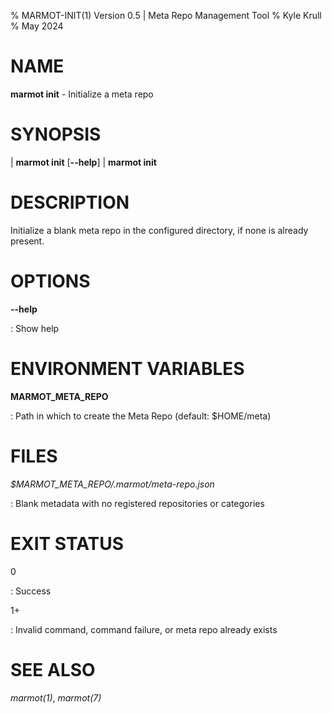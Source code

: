 % MARMOT-INIT(1) Version 0.5 | Meta Repo Management Tool
% Kyle Krull
% May 2024

# NAME

**marmot init** - Initialize a meta repo

# SYNOPSIS

| **marmot init** [**\-\-help**]
| **marmot init**

# DESCRIPTION

Initialize a blank meta repo in the configured directory, if none is already present.

# OPTIONS

**-\-help**

: Show help

# ENVIRONMENT VARIABLES

**MARMOT_META_REPO**

: Path in which to create the Meta Repo (default: $HOME/meta)

# FILES

*$MARMOT_META_REPO/.marmot/meta-repo.json*

: Blank metadata with no registered repositories or categories

# EXIT STATUS

0

: Success

1+

: Invalid command, command failure, or meta repo already exists

# SEE ALSO

*marmot(1)*, *marmot(7)*
